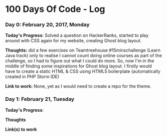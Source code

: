 # 100 Days Of Code - Log

### Day 0: February 20, 2017, Monday

**Today's Progress**: Solved a question on HackerRanks, started to play around with CSS again for my website, creating Ghost blog layout. 

**Thoughts:** did a few exercises on Teamtreehouse #15minschallenge (Learn Java track) only to realise I cannot count doing online courses as part of the challenge, so I had to figure out what I could do more. So, now I'm in the middle of finding some inspirations for Ghost blog layout. I firstly would have to create a static HTML & CSS using HTML5 boilerplate (automatically created in PHP Storm IDE)

**Link to work:** None, yet as I would need to create a repo for the theme. 

### Day 1: February 21, Tuesday

**Today's Progress**: 

**Thoughts** 

**Link(s) to work**
